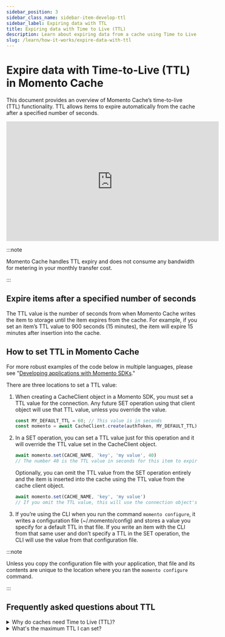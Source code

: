 ```yaml
---
sidebar_position: 3
sidebar_class_name: sidebar-item-develop-ttl
sidebar_label: Expiring data with TTL
title: Expiring data with Time to Live (TTL)
description: Learn about expiring data from a cache using Time to Live (TTL) in Momento Cache
slug: /learn/how-it-works/expire-data-with-ttl
---
```


# Expire data with Time-to-Live (TTL) in Momento Cache

This document provides an overview of Momento Cache’s time-to-live (TTL) functionality. TTL allows items to expire automatically from the cache after a specified number of seconds.

<iframe width="560" height="315" src="https://www.youtube.com/embed/FDmk6RP8-b0" title="YouTube video player" frameborder="0" allow="accelerometer; autoplay; clipboard-write; encrypted-media; gyroscope; picture-in-picture; web-share" allowfullscreen></iframe>

:::note

Momento Cache handles TTL expiry and does not consume any bandwidth for metering in your monthly transfer cost.

:::

## Expire items after a specified number of seconds
The TTL value is the number of seconds from when Momento Cache writes the item to storage until the item expires from the cache. For example, if you set an item’s TTL value to 900 seconds (15 minutes), the item will expire 15 minutes after insertion into the cache.

## How to set TTL in Momento Cache

For more robust examples of the code below in multiple languages, please see "[Developing applications with Momento SDKs](/develop)."

There are three locations to set a TTL value:
1. When creating a CacheClient object in a Momento SDK, you must set a TTL value for the connection. Any future SET operation using that client object will use that TTL value, unless you override the value.

    ```javascript
    const MY_DEFAULT_TTL = 60; // This value is in seconds
    const momento = await CacheClient.create(authToken, MY_DEFAULT_TTL);
    ```

2. In a SET operation, you can set a TTL value just for this operation and it will override the TTL value set in the CacheClient object.

    ```javascript
    await momento.set(CACHE_NAME, 'key', 'my value', 40)
    // The number 40 is the TTL value in seconds for this item to expire and overrides the connection object's value.
    ```

    Optionally, you can omit the TTL value from the SET operation entirely and the item is inserted into the cache using the TTL value from the cache client object.

    ```javascript
    await momento.set(CACHE_NAME, 'key', 'my value')
    // If you omit the TTL value, this will use the connection object's value.
    ```

3. If you’re using the CLI when you run the command `momento configure`, it writes a configuration file (~/.momento/config) and stores a value you specify for a default TTL in that file. If you write an item with the CLI from that same user and don’t specify a TTL in the SET operation, the CLI will use the value from that configuration file.

:::note

Unless you copy the configuration file with your application, that file and its contents are unique to the location where you ran the `momento configure` command.

:::

## Frequently asked questions about TTL

<details>
  <summary>Why do caches need Time to Live (TTL)?</summary>

Usually, a cache entry is not the definitive source of a piece of data. Rather, a cache entry is a faster, cheaper, and less durable way to store a piece of data, whether it's an individual record from a different database, some aggregated or computed information from multiple records or sources, or even a resource from an external, third-party application. Using a cache helps to improve latency or reduce load on a dependency in our application. In using a cache, we're anticipating that our cache entry will be requested by another client soon.

And yet, most caches don't hold onto all of their entries forever. Partly, this is a function of data staleness. The data you have stored in a cache entry may be changed over time, in which case you want a client to retrieve something fresher than the cached entry. If you have strict requirements around data consistency, you may need to directly update or remove a cache entry whenever its underlying data changes. In other situations, you may be fine serving potentially stale data for a time, while still expiring it regularly to ensure some amount of freshness.

A second consideration is simple resource constraints. Caches usually hold their data in RAM, and RAM is a scarce resource. If you never expire entries from your cache, you may find your RAM full when you try to cache new items. Your cache could reject the new entry or, more likely, choose to evict items based on a predetermined eviction algorithm.

Most caches were built for a pre-cloud world and thus require you to pre-provision specific amounts of memory available for your cache. For these caches, proper TTL management is critical as overfilling your cache can result in availability issues or cache evictions in ways you don't prefer.

In contrast, Momento is designed for the elasticity of the modern cloud. You don't need to pre-provision your cache size -- your Momento cache automatically expands and contracts based on the operations you perform against it. In the normal course of operations, Momento will not evict items based on a lack of available memory.

That being said, you should still use TTL on items in your Momento cache to avoid cache staleness and to reduce costs. Let's see how to use TTL with Momento's SimpleCache.
</details>

<details>
  <summary>What's the maximum TTL I can set?</summary>
By default, the limit you can set the TTL for an item is 24 hours. If you need to have data in the cache beyond that time, please <a href="mailto:support@momentohq.com">contact Momento Support</a>.
</details>
